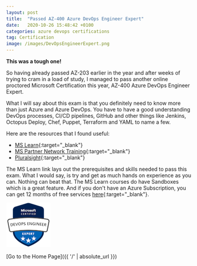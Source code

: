```yaml
---
layout: post
title:  "Passed AZ-400 Azure DevOps Engineer Expert"
date:   2020-10-26 15:48:42 +0100
categories: azure devops certifications
tag: Certification
image: /images/DevOpsEngineerExpert.png
---
```


**This was a tough one!**

So having already passed AZ-203 earlier in the year and after weeks of trying to cram in a load of study, I managed to pass another online proctored Microsoft Certification this year, AZ-400 Azure DevOps Engineer Expert.

What I will say about this exam is that you definitely need to know more than just Azure and Azure DevOps.  You have to have a good understanding DevOps processes, CI/CD pipelines, GitHub and other things like Jenkins, Octopus Deploy, Chef, Puppet, Terraform and YAML to name a few.

Here are the resources that I found useful:

* [MS Learn](https://docs.microsoft.com/en-us/learn/certifications/devops-engineer){:target="_blank"}
* [MS Partner Network Training](https://partner.microsoft.com/en-us/training/assets/collection/azure-devops-engineer-expert-certification-exam-az-400#/){:target="_blank"}
* [Pluralsight](https://www.pluralsight.com/paths/microsoft-azure-devops-engineer-az-400){:target="_blank"}

The MS Learn link lays out the prerequisites and skills needed to pass this exam.  What I would say, is try and get as much hands on experience as you can.  Nothing can beat that.  The MS Learn courses do have Sandboxes which is a great feature.  And if you don't have an Azure Subscription, you can get 12 months of free services [here](https://azure.microsoft.com/en-gb/free/){:target="_blank"}.

<img src="/images/DevOpsEngineerExpert.png" alt="Azure DevOps Engineer Expert" />

[Go to the Home Page]({{ '/' | absolute_url }})
